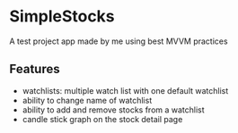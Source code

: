 # SimpleStocks
A test project app made by me using best MVVM practices

## Features
* watchlists: multiple watch list with one default watchlist
* ability to change name of watchlist
* ability to add and remove stocks from a watchlist
* candle stick graph on the stock detail page
